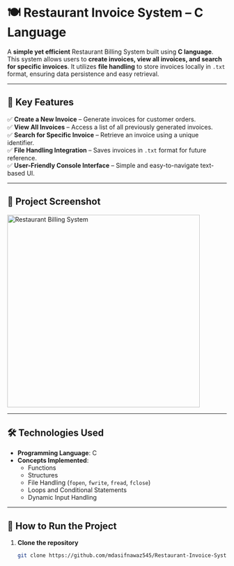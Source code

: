 # 🍽️ Restaurant Invoice System – C Language

A **simple yet efficient** Restaurant Billing System built using **C language**. This system allows users to **create invoices, view all invoices, and search for specific invoices**. It utilizes **file handling** to store invoices locally in `.txt` format, ensuring data persistence and easy retrieval.

---

## 🎯 Key Features

✅ **Create a New Invoice** – Generate invoices for customer orders.  
✅ **View All Invoices** – Access a list of all previously generated invoices.  
✅ **Search for Specific Invoice** – Retrieve an invoice using a unique identifier.  
✅ **File Handling Integration** – Saves invoices in `.txt` format for future reference.  
✅ **User-Friendly Console Interface** – Simple and easy-to-navigate text-based UI.  

---

## 📸 Project Screenshot  

<img width="442" alt="Restaurant Billing System" src="https://github.com/mdasifnawaz545/Restaurant-Invoice-System---C-Language/assets/126075328/8ddf293d-47f4-4621-9aa7-cb573e2671c7">

---

## 🛠️ Technologies Used  

- **Programming Language**: C  
- **Concepts Implemented**:  
  - Functions  
  - Structures  
  - File Handling (`fopen`, `fwrite`, `fread`, `fclose`)  
  - Loops and Conditional Statements  
  - Dynamic Input Handling  

---

## 📌 How to Run the Project  

1. **Clone the repository**  
   ```sh
   git clone https://github.com/mdasifnawaz545/Restaurant-Invoice-System---C-Language.git